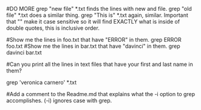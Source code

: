 #DO MORE
  grep "new file" *.txt
finds the lines with new and file.
  grep "old file" *.txt 
does a similar thing.
  grep "This is" *.txt
again, similar. Important that "" make it case sensitive so it will find EXACTLY what is inside of double quotes, this is inclusive order.

#Show me the lines in foo.txt that have "ERROR" in them.
  grep ERROR foo.txt
#Show me the lines in bar.txt that have "davinci" in them.
  grep davinci bar.txt

#Can you print all the lines in text files that have your first and last name in them?

  grep 'veronica carnero' *.txt


#Add a comment to the Readme.md that explains what the -i option to grep accomplishes.
(-i) ignores case with grep.
